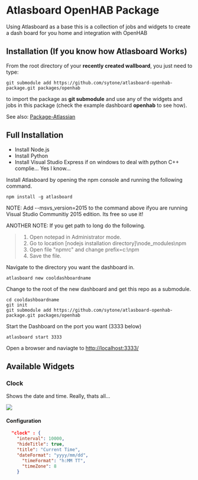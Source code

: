# Atlasboard OpenHAB Package
Using Atlasboard as a base this is a collection of jobs and widgets to create a dash board for you home and integration with OpenHAB


## Installation (If you know how Atlasboard Works)

From the root directory of your **recently created wallboard**, you just need to type:

    git submodule add https://github.com/sytone/atlasboard-openhab-package.git packages/openhab

to import the package as **git submodule** and use any of the widgets and jobs in this package (check the example dashboard **openhab** to see how).

See also: [Package-Atlassian](https://bitbucket.org/atlassian/atlasboard/wiki/Package-Atlassian)
## Full Installation 
* Install Node.js
* Install Python
* Install Visual Studio Express if on windows to deal with python C++ complie... Yes I know...

Install Atlasboard by opening the npm console and running the following command.
``` 
npm install -g atlasboard 
```
NOTE: Add --msvs_version=2015 to the command above ifyou are running Visual Studio Communitiy 2015 edition. Its free so use it!

ANOTHER NOTE: If you get path to long do the following. 
	
> 1. Open notepad in Administrator mode. 
> 2. Go to location [nodejs installation directory]\node_modules\npm
> 3. Open file "npmrc" and change prefix=c:\npm 
> 4. Save the file.


Navigate to the directory you want the dashboard in. 
``` 
atlasboard new cooldashboardname 
```
Change to the root of the new dashboard and get this repo as a submodule.
```
cd cooldashboardname
git init
git submodule add https://github.com/sytone/atlasboard-openhab-package.git packages/openhab
```
Start the Dashboard on the port you want (3333 below)
```
atlasboard start 3333
```

Open a browser and naviagte to [http://localhost:3333/](http://localhost:3333/)


## Available Widgets

### Clock
Shows the date and time. Really, thats all...

![](screenshots/clock.png?raw=true)

#### Configuration
```JSON
  "clock" : {
    "interval": 10000,
    "hideTitle": true,
    "title": "Current Time",
    "dateFormat": "yyyy/mm/dd",
	  "timeFormat": "h:MM TT",
	  "timeZone": 8
	}
```

